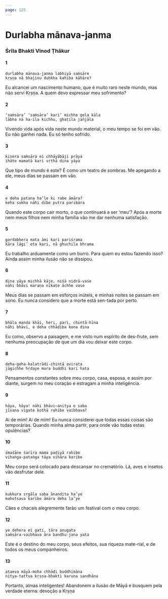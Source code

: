 ```yaml
---
page: 125
---
```


# Durlabha mānava-janma

### Śrīla Bhakti Vinod Ṭhākur

#### 1

    durlabha mānava-janma labhiyā saṁsāre
    kṛṣṇa nā bhajinu duḥkha kahiba kāhāre?

Eu alcancei um nascimento humano, que é muito raro neste mundo, mas não servi Kṛṣṇa. A quem devo expressar meu sofrimento?

#### 2

    ‘saṁsāra’ ‘saṁsāra’ kari’ michhe gela kāla
    lābha nā ha-ila kichhu, ghaṭila jañjāla

Vivendo vida após vida neste mundo material, o meu tempo se foi em vão. Eu não ganhei nada. Eu só tenho sofrido.

#### 3

    kisera saṁsāra ei chhāyābāji prāya
    ihāte mamatā kari vṛthā dina yāya

Que tipo de mundo é este? É como um teatro de sombras. Me apegando a ele, meus dias se passam em vão.

#### 4

    e deha patana ha’le ki rabe āmāra?
    keha sukha nāhi dibe putra paribāra

Quando este corpo cair morto, o que continuará a ser ‘meu’? Após a morte nem meus filhos nem minha família vão me dar nenhuma satisfação.

#### 5

    gardabhera mata āmi kari pariśrama
    kāra lāgi’ eta kari, nā ghuchila bhrama

Eu trabalho arduamente como um burro. Para quem eu estou fazendo isso? Ainda assim minha ilusão não se dissipou.

#### 6

    dina yāya michhā kāje, niśā nidrā-vaśe
    nāhi bhāvi maraṇa nikaṭe āchhe vase

Meus dias se passam em esforços inúteis, e minhas noites se passam em sono. Eu nunca considero que a morte está sen-tada por perto.

#### 7

    bhāla manda khāi, heri, pari, chintā-hīna
    nāhi bhāvi, e deha chhāḍiba kona dina

Eu como, observo a paisagem, e me visto num espírito de des-frute, sem nenhuma preocupação de que um dia vou deixar este corpo.

#### 8

    deha-geha-kalatrādi-chintā avirata
    jāgichhe hṛdaye mora buddhi kari hata

Pensamentos constantes sobre meu corpo, casa, esposa, e assim por diante, surgem no meu coração e estragam a minha inteligência.

#### 9

    hāya, hāya! nāhi bhāvi—anitya e saba
    jīvana vigate kothā rahibe vaibhava?

Ai de mim! Ai de mim! Eu nunca considerei que todas essas coisas são temporárias. Quando minha alma partir, para onde vão todas estas opulências?

#### 10

    śmaśāne śarīra mama paḍiyā rahibe
    vihaṅga-pataṅga tāya vihāra karibe

Meu corpo será colocado para descansar no crematório. Lá, aves e insetos vão desfrutar dele.

#### 11

    kukkura sṛgāla saba ānandita ha’ye
    mahotsava karibe āmāra deha la’ye

Cães e chacais alegremente farão um festival com o meu corpo.

#### 12

    ye dehera ei gati, tāra anugata
    saṁsāra-vaibhava āra bandhu-jana yata

Este é o destino do meu corpo, seus efeitos, sua riqueza mate-rial, e de todos os meus companheiros.

#### 13

    ataeva māyā-moha chhāḍi buddhimāna
    nitya-tattva kṛṣṇa-bhakti karuna sandhāna

Portanto, almas inteligentes! Abandonem a ilusão de Māyā e busquem pela verdade eterna: devoção a Kṛṣṇa

